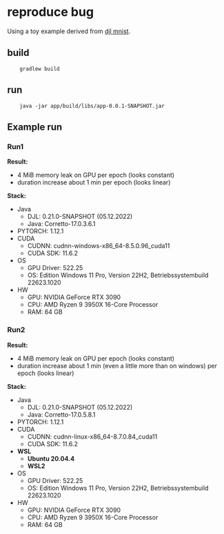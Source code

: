 # reproduce bug

Using a toy example derived from [djl mnist](https://github.com/deepjavalibrary/djl/blob/master/examples/docs/train_mnist_mlp.md).

## build

```
    gradlew build
```

## run

``` 
    java -jar app/build/libs/app-0.0.1-SNAPSHOT.jar  
```

## Example run

### Run1
**Result:**
- 4 MiB memory leak on GPU per epoch (looks constant)
- duration increase about 1 min per epoch (looks linear)

**Stack:**
- Java
  - DJL: 0.21.0-SNAPSHOT  (05.12.2022)
  - Java: Corretto-17.0.3.6.1
- PYTORCH: 1.12.1
- CUDA
  - CUDNN: cudnn-windows-x86_64-8.5.0.96_cuda11
  - CUDA SDK: 11.6.2
- OS
  - GPU Driver: 522.25
  - OS: Edition	Windows 11 Pro, Version	22H2, Betriebssystembuild	22623.1020
- HW
  - GPU: NVIDIA GeForce RTX 3090
  - CPU: AMD Ryzen 9 3950X 16-Core Processor
  - RAM: 64 GB


### Run2
**Result:**
- 4 MiB memory leak on GPU per epoch (looks constant)
- duration increase about 1 min (even a little more than on windows) per epoch (looks linear)

**Stack:**
- Java
    - DJL: 0.21.0-SNAPSHOT  (05.12.2022)
    - Java: Corretto-17.0.5.8.1
- PYTORCH: 1.12.1
- CUDA
    - CUDNN: cudnn-linux-x86_64-8.7.0.84_cuda11
    - CUDA SDK: 11.6.2
- **WSL**
    - **Ubuntu 20.04.4**
    - **WSL2**
- OS
    - GPU Driver: 522.25
    - OS: Edition	Windows 11 Pro, Version	22H2, Betriebssystembuild	22623.1020
- HW
    - GPU: NVIDIA GeForce RTX 3090
    - CPU: AMD Ryzen 9 3950X 16-Core Processor
    - RAM: 64 GB